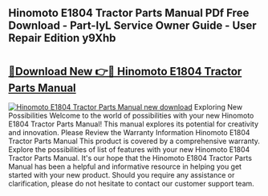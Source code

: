 ## Hinomoto E1804 Tractor Parts Manual PDf Free Download - Part-IyL Service Owner Guide - User Repair Edition y9Xhb

# <h2><a href="http://bc70670.oget.top/?id=Hinomoto+E1804+Tractor+Parts+Manual">🔗Download New 👉🔴 Hinomoto E1804 Tractor Parts Manual</a></h2>

[![Hinomoto E1804 Tractor Parts Manual new download](https://i.imgur.com/5g1atiW.png)](http://bc70670.oget.top/?id=Hinomoto+E1804+Tractor+Parts+Manual)
Exploring New Possibilities Welcome to the world of possibilities with your new Hinomoto E1804 Tractor Parts Manual! This manual explores its potential for creativity and innovation. Please Review the Warranty Information Hinomoto E1804 Tractor Parts Manual This product is covered by a comprehensive warranty. Explore the possibilities of list of features with your new Hinomoto E1804 Tractor Parts Manual. It's our hope that the Hinomoto E1804 Tractor Parts Manual has been a helpful and informative resource in helping you get started with your new product. Should you require any assistance or clarification, please do not hesitate to contact our customer support team.

